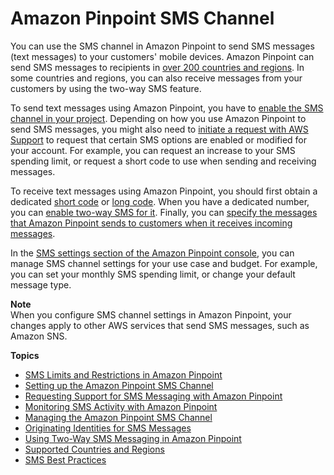 # Amazon Pinpoint SMS Channel<a name="channels-sms"></a>

You can use the SMS channel in Amazon Pinpoint to send SMS messages \(text messages\) to your customers' mobile devices\. Amazon Pinpoint can send SMS messages to recipients in [over 200 countries and regions](channels-sms-countries.md)\. In some countries and regions, you can also receive messages from your customers by using the two\-way SMS feature\.

To send text messages using Amazon Pinpoint, you have to [enable the SMS channel in your project](channels-sms-setup.md)\. Depending on how you use Amazon Pinpoint to send SMS messages, you might also need to [initiate a request with AWS Support](channels-sms-awssupport.md) to request that certain SMS options are enabled or modified for your account\. For example, you can request an increase to your SMS spending limit, or request a short code to use when sending and receiving messages\.

To receive text messages using Amazon Pinpoint, you should first obtain a dedicated [short code](channels-sms-awssupport-short-code.md) or [long code](channels-sms-awssupport-long-code.md)\. When you have a dedicated number, you can [enable two\-way SMS for it](channels-sms-two-way.md)\. Finally, you can [specify the messages that Amazon Pinpoint sends to customers when it receives incoming messages](settings-sms.md)\. 

In the [SMS settings section of the Amazon Pinpoint console](settings-sms.md), you can manage SMS channel settings for your use case and budget\. For example, you can set your monthly SMS spending limit, or change your default message type\.

**Note**  
When you configure SMS channel settings in Amazon Pinpoint, your changes apply to other AWS services that send SMS messages, such as Amazon SNS\.

**Topics**
+ [SMS Limits and Restrictions in Amazon Pinpoint](channels-sms-limitations.md)
+ [Setting up the Amazon Pinpoint SMS Channel](channels-sms-setup.md)
+ [Requesting Support for SMS Messaging with Amazon Pinpoint](channels-sms-awssupport.md)
+ [Monitoring SMS Activity with Amazon Pinpoint](channels-sms-monitor.md)
+ [Managing the Amazon Pinpoint SMS Channel](channels-sms-manage.md)
+ [Originating Identities for SMS Messages](channels-sms-originating-identities.md)
+ [Using Two\-Way SMS Messaging in Amazon Pinpoint](channels-sms-two-way.md)
+ [Supported Countries and Regions](channels-sms-countries.md)
+ [SMS Best Practices](channels-sms-best-practices.md)